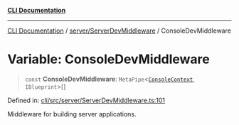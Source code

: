 [**CLI Documentation**](../../../README.md)

***

[CLI Documentation](../../../README.md) / [server/ServerDevMiddleware](../README.md) / ConsoleDevMiddleware

# Variable: ConsoleDevMiddleware

> `const` **ConsoleDevMiddleware**: `MetaPipe`\<[`ConsoleContext`](../../../declarations/interfaces/ConsoleContext.md), `IBlueprint`\>[]

Defined in: [cli/src/server/ServerDevMiddleware.ts:101](https://github.com/stonemjs/cli/blob/f139573d7f6e29779d41fb031ed261bfcad59d09/src/server/ServerDevMiddleware.ts#L101)

Middleware for building server applications.
